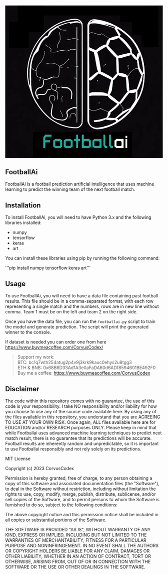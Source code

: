 <p align="center">
  <img src="https://github.com/CorvusCodex/Football-ai-prediction/blob/main/footballai.png?raw=true">
</p>

## FootballAi

FootballAi is a football prediction artificial intelligence that uses machine learning to predict the winning team of the next football match.

## Installation

To install FootballAi, you will need to have Python 3.x and the following libraries installed:
- numpy
- tensorflow
- keras
- art

You can install these libraries using pip by running the following command:

'''pip install numpy tensorflow keras art'''

## Usage

To use FootballAi, you will need to have a data file containing past football results. This file should be in a comma-separated format, with each row representing a single match and the numbers, rows are in new line without comma. Team 1 must be on the left and team 2 on the right side.

Once you have the data file, you can run the `footballai.py` script to train the model and generate prediction. The script will print the generated winner to the console.

If dataset is needed you can order one from here
https://www.buymeacoffee.com/CorvusCodex/

>Support my work:<br>
>BTC: bc1q7wth254atug2p4v9j3krk9kauc0ehys2u8tgg3<br>
>ETH & BNB: 0x68B6D33Ad1A3e0aFaDA60d6ADf8594601BE492F0<br>
>Buy me a coffee: https://www.buymeacoffee.com/CorvusCodex

## Disclaimer

The code within this repository comes with no guarantee, the use of this code is your responsibility. I take NO responsibility and/or liability for how you choose to use any of the source code available here. By using any of the files available in this repository, you understand that you are AGREEING TO USE AT YOUR OWN RISK. Once again, ALL files available here are for EDUCATION and/or RESEARCH purposes ONLY.
Please keep in mind that while Footballai uses advanced machine learning techniques to predict next match result, there is no guarantee that its predictions will be accurate. Football results are inherently random and unpredictable, so it is important to use Footballai responsibly and not rely solely on its predictions.


MIT License

Copyright (c) 2023 CorvusCodex

Permission is hereby granted, free of charge, to any person obtaining a copy
of this software and associated documentation files (the "Software"), to deal
in the Software without restriction, including without limitation the rights
to use, copy, modify, merge, publish, distribute, sublicense, and/or sell
copies of the Software, and to permit persons to whom the Software is
furnished to do so, subject to the following conditions:

The above copyright notice and this permission notice shall be included in all
copies or substantial portions of the Software.

THE SOFTWARE IS PROVIDED "AS IS", WITHOUT WARRANTY OF ANY KIND, EXPRESS OR
IMPLIED, INCLUDING BUT NOT LIMITED TO THE WARRANTIES OF MERCHANTABILITY,
FITNESS FOR A PARTICULAR PURPOSE AND NONINFRINGEMENT. IN NO EVENT SHALL THE
AUTHORS OR COPYRIGHT HOLDERS BE LIABLE FOR ANY CLAIM, DAMAGES OR OTHER
LIABILITY, WHETHER IN AN ACTION OF CONTRACT, TORT OR OTHERWISE, ARISING FROM,
OUT OF OR IN CONNECTION WITH THE SOFTWARE OR THE USE OR OTHER DEALINGS IN THE
SOFTWARE.

